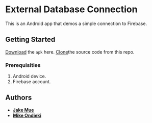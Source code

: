 # External Database Connection
This is an Android app that demos a simple connection to Firebase.

## Getting Started

[Download](https://github.com/Mondieki/AndroidAPKs/raw/master/ExDBConn.apk) the `apk` here.
[Clone](https://github.com/JacobMue/ExternalDatabase.git)the source code from this repo.

### Prerequisities

1. Android device.
2. Firebase account.

## Authors

* [**Jake Mue**](https://github.com/JacobMue/)
* [**Mike Ondieki**](https://github.com/Mondieki/)
